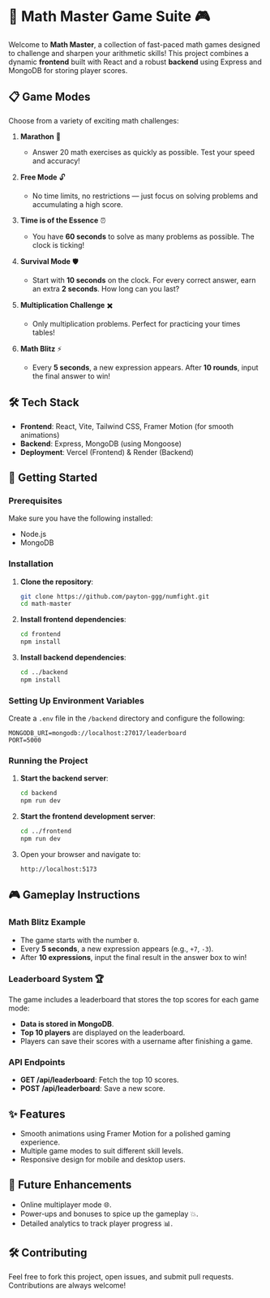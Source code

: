 # 🧮 Math Master Game Suite 🎮

Welcome to **Math Master**, a collection of fast-paced math games designed to challenge and sharpen your arithmetic skills! This project combines a dynamic **frontend** built with React and a robust **backend** using Express and MongoDB for storing player scores.

## 📋 Game Modes

Choose from a variety of exciting math challenges:

1. **Marathon** 🏃

   - Answer 20 math exercises as quickly as possible. Test your speed and accuracy!

2. **Free Mode** 🔓

   - No time limits, no restrictions — just focus on solving problems and accumulating a high score.

3. **Time is of the Essence** ⏰

   - You have **60 seconds** to solve as many problems as possible. The clock is ticking!

4. **Survival Mode** 🛡️

   - Start with **10 seconds** on the clock. For every correct answer, earn an extra **2 seconds**. How long can you last?

5. **Multiplication Challenge** ✖️

   - Only multiplication problems. Perfect for practicing your times tables!

6. **Math Blitz** ⚡
   - Every **5 seconds**, a new expression appears. After **10 rounds**, input the final answer to win!

## 🛠️ Tech Stack

- **Frontend**: React, Vite, Tailwind CSS, Framer Motion (for smooth animations)
- **Backend**: Express, MongoDB (using Mongoose)
- **Deployment**: Vercel (Frontend) & Render (Backend)

## 🚀 Getting Started

### Prerequisites

Make sure you have the following installed:

- Node.js
- MongoDB

### Installation

1. **Clone the repository**:

   ```bash
   git clone https://github.com/payton-ggg/numfight.git
   cd math-master
   ```

2. **Install frontend dependencies**:

   ```bash
   cd frontend
   npm install
   ```

3. **Install backend dependencies**:
   ```bash
   cd ../backend
   npm install
   ```

### Setting Up Environment Variables

Create a `.env` file in the `/backend` directory and configure the following:

```
MONGODB_URI=mongodb://localhost:27017/leaderboard
PORT=5000
```

### Running the Project

1. **Start the backend server**:

   ```bash
   cd backend
   npm run dev
   ```

2. **Start the frontend development server**:

   ```bash
   cd ../frontend
   npm run dev
   ```

3. Open your browser and navigate to:
   ```
   http://localhost:5173
   ```

## 🎮 Gameplay Instructions

### Math Blitz Example

- The game starts with the number `0`.
- Every **5 seconds**, a new expression appears (e.g., `+7`, `-3`).
- After **10 expressions**, input the final result in the answer box to win!

### Leaderboard System 🏆

The game includes a leaderboard that stores the top scores for each game mode:

- **Data is stored in MongoDB**.
- **Top 10 players** are displayed on the leaderboard.
- Players can save their scores with a username after finishing a game.

### API Endpoints

- **GET /api/leaderboard**: Fetch the top 10 scores.
- **POST /api/leaderboard**: Save a new score.

## ✨ Features

- Smooth animations using Framer Motion for a polished gaming experience.
- Multiple game modes to suit different skill levels.
- Responsive design for mobile and desktop users.

## 🤔 Future Enhancements

- Online multiplayer mode 🌐.
- Power-ups and bonuses to spice up the gameplay 💥.
- Detailed analytics to track player progress 📊.

## 🛠️ Contributing

Feel free to fork this project, open issues, and submit pull requests. Contributions are always welcome!
